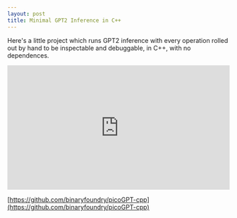 ```yaml
---
layout: post
title: Minimal GPT2 Inference in C++
---
```


Here's a little project which runs GPT2 inference with every operation rolled out by hand to be inspectable and debuggable, in C++, with no dependences.

<style>
.video-container {
  position: relative;
  width: 100%;
  padding-bottom: 56.25%; /* 16:9 aspect ratio */
  height: 0;
  overflow: hidden;
}

.video-container iframe {
  position: absolute;
  top: 0;
  left: 0;
  width: 100%;
  height: 100%;
  border: 0;
}
</style>

<div class="video-container">
  <iframe 
    src="https://www.youtube.com/embed/OvdAZF1qjpY?si=ZtcEqZVIr15FQcaU"
    title="YouTube video player"
    allow="accelerometer; autoplay; clipboard-write; encrypted-media; gyroscope; picture-in-picture; web-share"
    referrerpolicy="strict-origin-when-cross-origin"
    allowfullscreen>
  </iframe>
</div>

[https://github.com/binaryfoundry/picoGPT-cpp](https://github.com/binaryfoundry/picoGPT-cpp)
